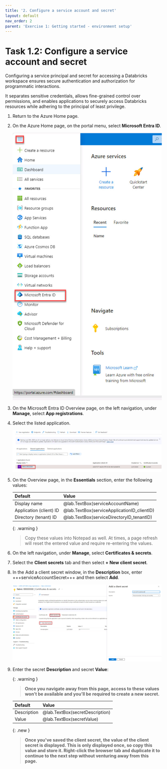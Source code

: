 ```yaml
---
title: '2. Configure a service account and secret'
layout: default
nav_order: 2
parent: 'Exercise 1: Getting started - environment setup'
---
```


# Task 1.2: Configure a service account and secret
Configuring a service principal and secret for accessing a Databricks workspace ensures secure authentication and authorization for programmatic interactions. 

It separates sensitive credentials, allows fine-grained control over permissions, and enables applications to securely access Databricks resources while adhering to the principal of least privilege.

1. Return to the Azure Home page.

1. On the Azure Home page, on the portal menu, select **Microsoft Entra ID**.

    ![msEntraID.jpg](../media/instructions254096/msEntraID.jpg)

1. On the Microsoft Entra ID Overview page, on the left navigation, under **Manage**, select **App registrations**.

1. Select the listed application.

    ![servprincselect.jpg](../media/instructions254096/servprincselect.jpg)

1. On the Overview page, in the **Essentials** section, enter the following values:

    | Default | Value |
    |:---------|:---------|
    | Display name   | @lab.TextBox(serviceAccountName)   |
    | Application (client) ID  | @lab.TextBox(serviceApplicationID_clientID)   |
    | Directory (tenant) ID  | @lab.TextBox(serviceDirectoryID_tenantID)   |

    {: .warning }
    > Copy these values into Notepad as well. At times, a page refresh will reset the entered value and require re-entering the values.
    

1. On the left navigation, under **Manage**, select **Certificates & secrets**.

1. Select the **Client secrets** tab and then select **+ New client secret**.

1. In the Add a client secret window, in the **Description** box, enter +++serviceAccountSecret+++ and then select **Add**.

    ![servprincsecret.jpg](../media/instructions254096/servprincsecret.jpg)

1. Enter the secret **Description** and secret **Value**:

    {: .warning }
    > **Once you navigate away from this page, access to these values won’t be available and you’ll be required to create a new secret.**

    | Default | Value |
    |:---------|:---------|
    | Description   | @lab.TextBox(secretDescription)   |
    | Value   | @lab.TextBox(secretValue)   |

    {: .new }
    > **Once you've saved the client secret, the value of the client secret is displayed. This is only displayed once, so copy this value and store it. Right-click the browser tab and duplicate it to continue to the next step without venturing away from this page.**
